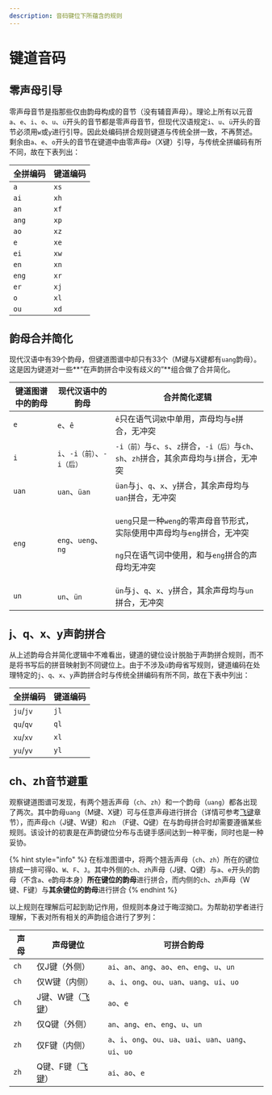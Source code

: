 ```yaml
---
description: 音码键位下所蕴含的规则
---
```


# 键道音码

## 零声母引导

零声母音节是指那些仅由韵母构成的音节（没有辅音声母）。理论上所有以元音`a`、`e`、`i`、`o`、`u`、`ü`开头的音节都是零声母音节，但现代汉语规定`i`、`u`、`ü`开头的音节必须用`w`或`y`进行引导。因此处编码拼合规则键道与传统全拼一致，不再赘述。剩余由`a`、`e`、`o`开头的音节在键道中由零声母`∅`（X键）引导，与传统全拼编码有所不同，故在下表列出：

| 全拼编码  | 键道编码 |
| ----- | ---- |
| `a`   | `xs` |
| `ai`  | `xh` |
| `an`  | `xf` |
| `ang` | `xp` |
| `ao`  | `xz` |
| `e`   | `xe` |
| `ei`  | `xw` |
| `en`  | `xn` |
| `eng` | `xr` |
| `er`  | `xj` |
| `o`   | `xl` |
| `ou`  | `xd` |

## 韵母合并简化

现代汉语中有39个韵母，但键道图谱中却只有33个（M键与X键都有`uang`韵母）。这是因为键道对一些**“在声韵拼合中没有歧义的”**组合做了合并简化。

| 键道图谱中的韵母 | 现代汉语中的韵母            | 合并简化逻辑                                                                                                                                           |
| -------- | ------------------- | ------------------------------------------------------------------------------------------------------------------------------------------------ |
| `e`      | `e`、`ê`             | `ê`只在语气词`欸`中单用，声母均与`e`拼合，无冲突                                                                                                                     |
| `i`      | `i`、`-i（前）`、`-i（后）` | `-i（前）`与`c`、`s`、`z`拼合，`-i（后）`与`ch`、`sh`、`zh`拼合，其余声母均与`i`拼合，无冲突                                                                                   |
| `uan`    | `uan`、`üan`         | `üan`与`j`、`q`、`x`、`y`拼合，其余声母均与`uan`拼合，无冲突                                                                                                        |
| `eng`    | `eng`、`ueng`、`ng`   | <p><code>ueng</code>只是一种<code>weng</code>的零声母音节形式，实际使用中声母均与<code>eng</code>拼合，无冲突<br><br><code>ng</code>只在语气词中使用，和与<code>eng</code>拼合的声母均无冲突</p> |
| `un`     | `un`、`ün`           | `ün`与`j`、`q`、`x`、`y`拼合，其余声母均与`un`拼合，无冲突                                                                                                          |

## j、q、x、y声韵拼合

从上述韵母合并简化逻辑中不难看出，键道的键位设计脱胎于声韵拼合规则，而不是将书写后的拼音映射到不同键位上。由于不涉及`ü`韵母省写规则，键道编码在处理特定的`j`、`q`、`x`、`y`声韵拼合时与传统全拼编码有所不同，故在下表中列出：

| 全拼编码      | 键道编码 |
| --------- | ---- |
| `ju`/`jv` | `jl` |
| `qu`/`qv` | `ql` |
| `xu`/`xv` | `xl` |
| `yu`/`yv` | `yl` |

## ch、zh音节避重

观察键道图谱可发现，有两个翘舌声母（`ch`、`zh`）和一个韵母（`uang`）都各出现了两次。其中韵母`uang`（M键、X键）可与任意声母进行拼合（详情可参考[飞键](../advance-in-xkjd/alt-code.md)章节），而声母`ch`（J键、W键）和`zh` （F键、Q键）在与韵母拼合时却需要遵循某些规则。该设计的初衷是在声韵键位分布与击键手感间达到一种平衡，同时也是一种妥协。

{% hint style="info" %}
在标准图谱中，将两个翘舌声母（`ch`、`zh`）所在的键位排成一排可得`Q`、`W`、`F`、`J`。其中外侧的`ch`、`zh`声母（J键、Q键）与`a`、`e`开头的韵母（不含`a`、`e`韵母本身）**所在键位的韵母**进行拼合，而内侧的`ch`、`zh`声母（W键、F键）与**其余键位的韵母**进行拼合
{% endhint %}

以上规则在理解后可起到助记作用，但规则本身过于晦涩拗口。为帮助初学者进行理解，下表对所有相关的声韵组合进行了罗列：

| 声母   | 声母键位                                        | 可拼合韵母                                                |
| ---- | ------------------------------------------- | ---------------------------------------------------- |
| `ch` | 仅J键（外侧）                                     | `ai`、`an`、`ang`、`ao`、`en`、`eng`、`u`、`un`             |
| `ch` | 仅W键（内侧）                                     | `a`、`i`、`ong`、`ou`、`uan`、`uang`、`ui`、`uo`            |
| `ch` | J键、W键（[飞键](../advance-in-xkjd/alt-code.md)） | `ao`、`e`                                             |
| `zh` | 仅Q键（外侧）                                     | `an`、`ang`、`en`、`eng`、`u`、`un`                       |
| `zh` | 仅F键（内侧）                                     | `a`、`i`、`ong`、`ou`、`ua`、`uai`、`uan`、`uang`、`ui`、`uo` |
| `zh` | Q键、F键（[飞键](../advance-in-xkjd/alt-code.md)） | `ai`、`ao`、`e`                                        |
